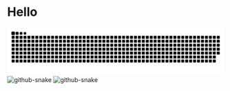 # Hello

<picture>
  <source media="(prefers-color-scheme: dark)" srcset="https://github.com/nella17/nella17/raw/snk/github-snake-dark.svg" />
  <source media="(prefers-color-scheme: light)" srcset="https://github.com/nella17/nella17/raw/snk/github-snake.svg" />
  <img alt="github-snake" src="https://github.com/nella17/nella17/raw/snk/github-snake.svg" />
</picture>

<picture>
  <source media="(prefers-color-scheme: dark)" srcset="https://github-readme-stats.vercel.app/api?username=nella17&theme=dark&show_icons=true&v" />
  <source media="(prefers-color-scheme: light)" srcset="https://github-readme-stats.vercel.app/api?username=nella17&theme=default&show_icons=true&v" />
  <img alt="github-snake" src="https://github-readme-stats.vercel.app/api?username=nella17&theme=default&show_icons=true&v" />
</picture>

<picture>
  <source media="(prefers-color-scheme: dark)" srcset="https://github-readme-stats.vercel.app/api/top-langs/?username=nella17&theme=dark&layout=compact&card_width=466" />
  <source media="(prefers-color-scheme: light)" srcset="https://github-readme-stats.vercel.app/api/top-langs/?username=nella17&theme=default&layout=compact&card_width=466" />
  <img alt="github-snake" src="https://github-readme-stats.vercel.app/api/top-langs/?username=nella17&theme=default&layout=compact&card_width=466" />
</picture>
